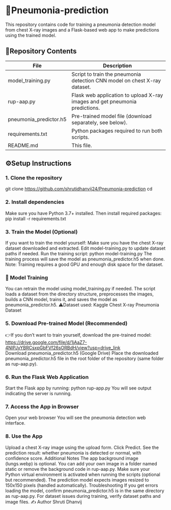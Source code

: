 # 🧬Pneumonia-prediction
This repository contains code for training a pneumonia detection model from chest X-ray images and a Flask-based web app to make predictions using the trained model.
## 📁Repository Contents
| File                     | Description                                                                 |
| ------------------------ | --------------------------------------------------------------------------- |
| model_training.py      | Script to train the pneumonia detection CNN model on chest X-ray dataset.   |
| rup-aap.py             | Flask web application to upload X-ray images and get pneumonia predictions. |
| pneumonia_predictor.h5 | Pre-trained model file (download separately, see below).                    |
| requirements.txt       | Python packages required to run both scripts.                               |
| README.md              | This file.                                                                  |
## ⚙️Setup Instructions
### 1. Clone the repository
git clone <https://github.com/shrutidhanvij24/Pneumonia-prediction>
cd <Pneumonia-prediction>
### 2. Install dependencies
Make sure you have Python 3.7+ installed. Then install required packages:
pip install -r requirements.txt
### 3. Train the Model (Optional)
If you want to train the model yourself:
Make sure you have the chest X-ray dataset downloaded and extracted.
Edit model-training.py to update dataset paths if needed.
Run the training script:
python model-training.py
The training process will save the model as pneumonia_predictor.h5 when done.
Note: Training requires a good GPU and enough disk space for the dataset.
### 🧠 Model Training
You can retrain the model using model_training.py if needed. The script loads a dataset from the directory structure, preprocesses the images, builds a CNN model, trains it, and saves the model as pneumonia_predictor.h5.
⚠️Dataset used: Kaggle Chest X-ray Pneumonia Dataset
### 5. Download Pre-trained Model (Recommended)
👉If you don’t want to train yourself, download the pre-trained model:
  https://drive.google.com/file/d/1jAaZ7-4NIPJyYBRCsxpGbFVf26sORBdH/view?usp=drive_link  
Download pneumonia_predictor.h5 (Google Drive)
Place the downloaded pneumonia_predictor.h5 file in the root folder of the repository (same folder as rup-aap.py).
### 6. Run the Flask Web Application
Start the Flask app by running:
python rup-app.py
You will see output indicating the server is running.
### 7. Access the App in Browser
Open your web browser
You will see the pneumonia detection web interface.
### 8. Use the App
Upload a chest X-ray image using the upload form.
Click Predict.
See the prediction result: whether pneumonia is detected or normal, with confidence score.
Additional Notes
The app background image (lungs.webp) is optional. You can add your own image in a folder named static or remove the background code in rup-aap.py.
Make sure your Python virtual environment is activated when running the scripts (optional but recommended).
The prediction model expects images resized to 150x150 pixels (handled automatically).
Troubleshooting
If you get errors loading the model, confirm pneumonia_predictor.h5 is in the same directory as rup-aap.py.
For dataset issues during training, verify dataset paths and image files.
✍️ Author
Shruti Dhanvij
